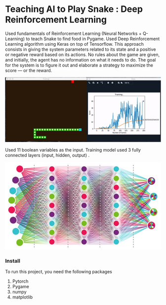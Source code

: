 # Teaching AI to Play Snake : Deep Reinforcement Learning
Used fundamentals of Reinforcement Learning (Neural Networks + Q-Learning) to teach Snake to find food in Pygame. Used Deep Reinforcement Learning algorithm using Keras on top of Tensorflow. This approach consists in giving the system parameters related to its state and a positive or negative reward based on its actions. No rules about the game are given, and initially, the agent has no information on what it needs to do. The goal for the system is to figure it out and elaborate a strategy to maximize the score — or the reward.

![AI Snake](media/AI_Snake.gif)


Used 11 boolean variables as the input. Training model used 3 fully connected layers (input, hidden, output) . 

<img src="/media/Neural_Network.png"/>
         


### Install
To run this project, you need the following packages
1. Pytorch
2. Pygame
3. numpy
4. matplotlib

